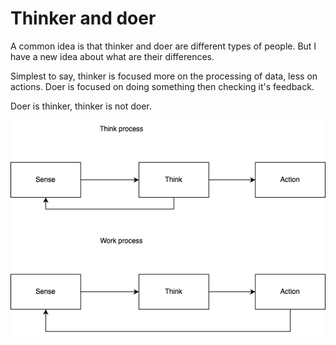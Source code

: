 # Thinker and doer

A common idea is that thinker and doer are different types of people. But I have a new idea about what are their differences.

Simplest to say, thinker is focused more on the processing of data, less on actions. Doer is focused on doing something then checking it's feedback.

Doer is thinker, thinker is not doer.

![Thinker or Doer](./think-and-work.drawio.png)
